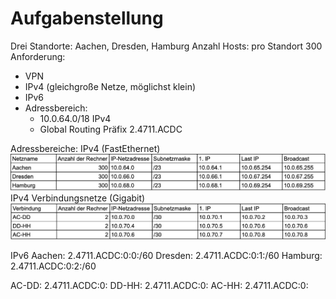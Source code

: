 # Aufgabenstellung
Drei Standorte: Aachen, Dresden, Hamburg
Anzahl Hosts: pro Standort 300
Anforderung: 
- VPN
- IPv4 (gleichgroße Netze, möglichst klein)
- IPv6
- Adressbereich: 
    - 10.0.64.0/18 IPv4
    - Global Routing Präfix 2.4711.ACDC

Adressbereiche:
IPv4 (FastEthernet)
![image](./Subnetz.png "Subnetz")
IPv4 Verbindungsnetze (Gigabit)
![image](./Subnetz2.png "Subnetz")

IPv6
Aachen: 2.4711.ACDC:0:0:/60
Dresden: 2.4711.ACDC:0:1:/60
Hamburg: 2.4711.ACDC:0:2:/60

AC-DD: 2.4711.ACDC:0:
DD-HH: 2.4711.ACDC:0:
AC-HH: 2.4711.ACDC:0:












